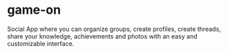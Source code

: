 # game-on
Social App where you can organize groups, create profiles, create threads, share your knowledge, achievements and photos with an easy and customizable interface.

